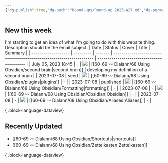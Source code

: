 ```yaml
---
{"dg-publish":true,"dg-path":"Round-ups/Round-up 2023-W27.md","dg-permalink":"2023-W27-roundup","permalink":"/2023-W27-roundup/","title":"Round-up for 2023 W27","contentClasses":"cards cards-1-1","noteIcon":"","created":"","updated":"2023-08-13T09:33:38.812-04:00"}
---
```



## New this week
I'm starting to get an idea of what I'm going to do with this website thing. Description should be the email subject.
| Date                | Status    | Cover   | Title                                                                | Summary                                    |
| ------------------- | --------- | ------- | -------------------------------------------------------------------- | ------------------------------------------ |
| July 05, 2023 18:45 | \-        | ![](\-) | [[60-69 〰️ Dialann/68 Using Obsidian/second brain\|second brain]] | developing my definition of a second brain |
| 2023-07-08          | seed      | ![](\-) | [[60-69 〰️ Dialann/68 Using Obsidian/plugins\|plugins]]           | \-                                         |
| 2023-07-08          | published | ![](\-) | [[60-69 〰️ Dialann/68 Using Obsidian/Formatting\|formatting]]     | \-                                         |
| 2023-07-08          | \-        | ![](\-) | [[60-69 〰️ Dialann/68 Using Obsidian/Obsidian\|Obsidian]]         | \-                                         |
| 2023-07-08          | \-        | ![](\-) | [[60-69 〰️ Dialann/68 Using Obsidian/Aliases\|Aliases]]           | \-                                         |

{ .block-language-dataview}

## Recently Updated
- [[60-69 〰️ Dialann/68 Using Obsidian/Shortcuts\|shortcuts]]
- [[60-69 〰️ Dialann/68 Using Obsidian/Zettelkasten\|Zettelkasten]]

{ .block-language-dataview}



